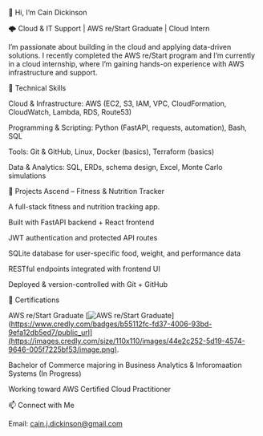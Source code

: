 👋 Hi, I’m Cain Dickinson

🌩️ Cloud & IT Support | AWS re/Start Graduate | Cloud Intern

I’m passionate about building in the cloud and applying data-driven solutions. I recently completed the AWS re/Start program and I’m currently in a cloud internship, where I’m gaining hands-on experience with AWS infrastructure and support.

🔧 Technical Skills

Cloud & Infrastructure: AWS (EC2, S3, IAM, VPC, CloudFormation, CloudWatch, Lambda, RDS, Route53)

Programming & Scripting: Python (FastAPI, requests, automation), Bash, SQL

Tools: Git & GitHub, Linux, Docker (basics), Terraform (basics)

Data & Analytics: SQL, ERDs, schema design, Excel, Monte Carlo simulations

🚀 Projects
Ascend – Fitness & Nutrition Tracker

A full-stack fitness and nutrition tracking app.

Built with FastAPI backend + React frontend

JWT authentication and protected API routes

SQLite database for user-specific food, weight, and performance data

RESTful endpoints integrated with frontend UI

Deployed & version-controlled with Git + GitHub


📜 Certifications

AWS re/Start Graduate [![AWS re/Start Graduate]([https://images.credly.com/size/200x200/images/b55112fc-fd37-4006-93bd-9efa12db5ed7/aws_restart.png)](https://www.credly.com/badges/b55112fc-fd37-4006-93bd-9efa12db5ed7/public_url](https://images.credly.com/size/110x110/images/44e2c252-5d19-4574-9646-005f7225bf53/image.png).

Bachelor of Commerce majoring in Business Analytics & Inforomaation Systems (In Progress)

Working toward AWS Certified Cloud Practitioner

📫 Connect with Me

Email: cain.j.dickinson@gmail.com



